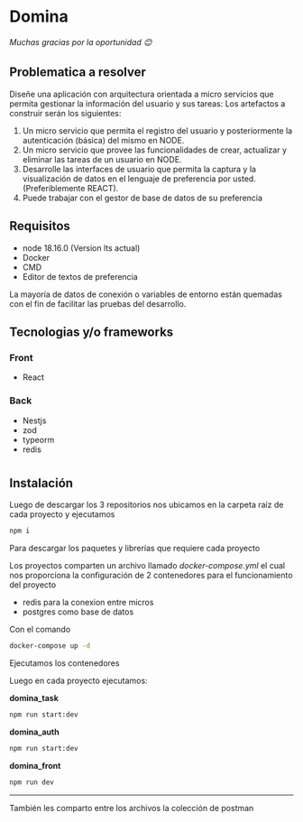 # Domina
###### _Muchas gracias por la oportunidad 😊_

##
## Problematica a resolver
Diseñe una aplicación con arquitectura orientada a micro servicios que permita gestionar la información del usuario y sus tareas:
Los artefactos a construir serán los siguientes:
1. Un micro servicio que permita el registro del usuario y posteriormente la autenticación (básica) del mismo en NODE.
2. Un micro servicio que provee las funcionalidades de crear, actualizar y eliminar las tareas de un usuario en NODE.
3. Desarrolle las interfaces de usuario que permita la captura y la visualización de datos en el lenguaje de preferencia por usted. (Preferiblemente REACT).
4. Puede trabajar con el gestor de base de datos de su preferencia

## Requisitos
- node 18.16.0 (Version lts actual)
- Docker
- CMD
- Editor de textos de preferencia


La mayoría de datos de conexión o variables de entorno están quemadas con el fin de facilitar las pruebas del desarrollo.

## Tecnologias y/o frameworks
### Front
- React
### Back
- Nestjs
- zod
- typeorm
- redis

#

## Instalación

Luego de descargar los 3 repositorios nos ubicamos en la carpeta raíz de cada proyecto y ejecutamos

```sh
npm i
```
Para descargar los paquetes y librerías que requiere cada proyecto

Los proyectos comparten un archivo llamado _docker-compose.yml_ el cual nos proporciona la configuración de 2 contenedores para el funcionamiento del proyecto
- redis para la conexion entre micros
- postgres como base de datos

Con el comando

```sh
docker-compose up -d
```

Ejecutamos los contenedores

Luego en cada proyecto ejecutamos:

**domina_task**
```sh
npm run start:dev
```

**domina_auth**
```sh
npm run start:dev
```

**domina_front**
```sh
npm run dev
```
***
También les comparto entre los archivos la colección de postman
